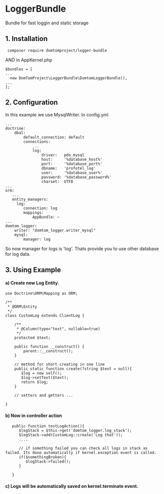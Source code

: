 # LoggerBundle
Bundle for fast loggin and static storage

## 1. Installation
```
 composer require domtomproject/logger-bundle
```
AND in AppKernel.php
```
$bundles = [
...
  new DomTomProject\LoggerBundle\DomtomLoggerBundle(),
...
];
```

## 2. Configuration
In this example we use MysqlWriter.
In config.yml
```
...
doctrine:
    dbal:
        default_connection: default
        connections:
            ...
            log:
                driver:   pdo_mysql
                host:     '%database_host%'
                port:     '%database_port%'
                dbname:   'profotel_log'
                user:     '%database_user%'
                password: '%database_password%'
                charset:  UTF8
...
orm:
   ...
   entity_managers:
     log:
        connection: log
        mappings:
            AppBundle: ~
...
domtom_logger:
    writer: "domtom_logger.writer_mysql"
    mysql:
        manager: log
```
So now manager for logs is 'log'. Thats provide you to use other database for log data.

## 3. Using Example
#### a) Create new Log Entity.
```
use Doctrine\ORM\Mapping as ORM;

/**
 * @ORM\Entity
 */
class CustomLog extends ClientLog {

    /**
     * @Column(type="text", nullable=true)
     */
    protected $text;

    public function __construct() {
        parent::__construct();
    }
    
    // method for short creating in one line 
    public static function create(?string $text = null){
       $log = new self();
       $log->setText($text);
       return $log;
    }
    
    // setters and getters ...

}

```
#### b) Now in controller action
```
   public function testLogAction(){
      $logStack = $this->get('domtom_logger.log_stack');
      $logStack->add(CustomLog::create('Log that'));
      ....
      
      // if something failed you can check all logs in stack as failed. Its done automatically if kernel.exception event is called.
      if($somethingBroken){
         $logStack->failed();
      }
      
   }
```
#### c) Logs will be automatically saved on kernel.terminate event.


